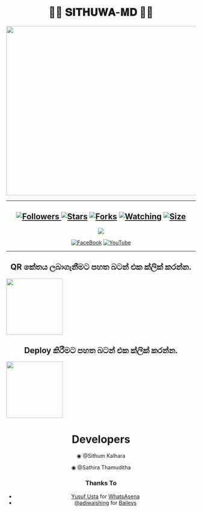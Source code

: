 <div align="center"><h1>🧚‍♂️ 𝐒𝐈𝐓𝐇𝐔𝐖𝐀-𝐌𝐃 🧚‍♂️</h1><a href="https://github.com/Sithuwa/SITHUWA-BOT-MD"><img src="https://telegra.ph/file/8f29a27dd91a19c21ae69.jpg" width="650" height="450"></a>

***

<a href="https://github.com/Sithuwa/SITHUWA-MD"><img title="Followers" src="https://img.shields.io/github/followers/Sithuwa?e=flat-square">
<a href="https://github.com/Sithuwa/SITHUWA-MD/stargazers/"><img title="Stars" src="https://img.shields.io/github/stars/Sithuwa/SITHUWA-MD?color=blue&style=flat-square"></a>
<a href="https://github.com/Sithuwa/SITHUWA-MD/network/members"><img title="Forks" src="https://img.shields.io/github/forks/Sithuwa/SITHUWA-MD?color=red&style=flat-square"></a>
<a href="https://github.com/Sithuwa/SITHUWA-MD/watchers"><img title="Watching" src="https://img.shields.io/github/watchers/Sithuwa/SITHUWA-MD?label=Watchers&color=blue&style=flat-square"></a>
<a href="https://github.com/Sithuwa/SITHUWA-MD"><img title="Size" src="https://img.shields.io/github/repo-size/Sithuwa/SITHUWA-MD?style=flat-square&color=green"></a>
---
<a align="center"><img src="https://profile-counter.glitch.me/SITHUWA-MD/count.svg" /></a>

<a href="https://m.facebook.com/100049977400815/"><img alt="FaceBook" src="https://img.shields.io/badge/-FaceBook%20-lightgrey?style=for-the-badge&logo=facebook&logoColor=blue"/></a>
<a href="https://youtube.com/channel/UCEgTWUb2UBR1DCEopugA9Zg"><img alt="YouTube" src="https://img.shields.io/badge/-YouTube%20-lightgrey?style=for-the-badge&logo=YouTube&logoColor=red"/></a>

  
***

## QR කේතය ලබාගැනීමට පහත බටන් එක ක්ලික් කරන්න.

<div align="left"><a href="https://replit.com/@SithuwaHack/SITHUWA-BOT-MD-V1?v=1"><img src="https://repl.it/badge/github/quiec/whatsasena" width="150" ></a></div>

## Deploy කිරීමට පහත බටන් එක ක්ලික් කරන්න.
  
<div align="left"><a href="https://dashboard.heroku.com/new?template=https://github.com/Sithuwa/SITHUWA-BOT-MD"><img src="https://www.herokucdn.com/deploy/button.svg" width="150" ></a></div>
  
# Developers
  
◉ @Sithum Kalhara

◉ @Sathira Thamuditha

### Thanks To
  
- [Yusuf Usta](https://github.com/Quiec) for [WhatsAsena](https://github.com/yusufusta/WhatsAsena)
- [@adiwajshing](https://github.com/adiwajshing) for [Baileys](https://github.com/adiwajshing/Baileys)

